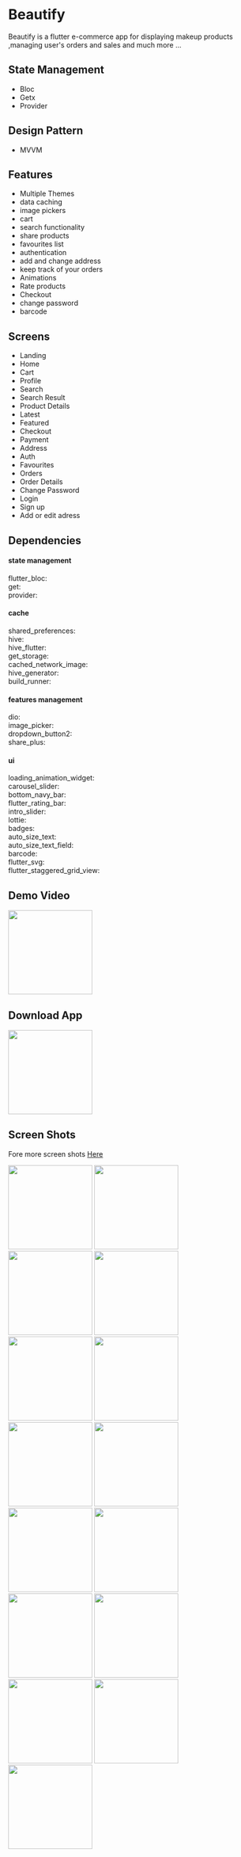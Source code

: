 # Beautify
Beautify is a flutter e-commerce app for displaying makeup products ,managing user's orders and sales and much more ...


## State Management
- Bloc
- Getx
- Provider

## Design Pattern
- MVVM

## Features
- Multiple Themes 
- data caching 
- ️image pickers 
- cart 
- search functionality 
- share products 
- favourites list 
- authentication 
- add and change address 
- keep track of your orders
- Animations 
- Rate products
- Checkout
- change password
- barcode

## Screens
- Landing 
- Home
- Cart
- Profile
- ️Search
- Search Result
- Product Details
- Latest
- Featured
- Checkout
- Payment
- Address
- Auth
- Favourites
- Orders
- Order Details
- Change Password
- Login
- Sign up
- Add or edit adress

## Dependencies

#### state management
flutter_bloc:       
get:        
provider:       

#### cache
shared_preferences:     
hive:       
hive_flutter:       
get_storage:        
cached_network_image:       
hive_generator:     
build_runner:       


#### features management
dio:     
image_picker:       
dropdown_button2:       
share_plus:     


#### ui
loading_animation_widget:       
carousel_slider:        
bottom_navy_bar:        
flutter_rating_bar:     
intro_slider:       
lottie:     
badges:     
auto_size_text:     
auto_size_text_field:    
barcode:        
flutter_svg:        
flutter_staggered_grid_view:       

## Demo Video
<a href="https://youtu.be/g5LlurmEySM"><img src="https://upload.wikimedia.org/wikipedia/commons/thumb/e/e1/Logo_of_YouTube_%282015-2017%29.svg/2560px-Logo_of_YouTube_%282015-2017%29.svg.png" width="170"></img></a>

## Download App
<a href="https://github.com/mo7amedaliEbaid/beautify/releases/download/v1.0.0/beautify.apk"><img src="https://playerzon.com/asset/download.png" width="170"></img></a>


## Screen Shots
Fore more screen shots [Here](https://github.com/mo7amedaliEbaid/beautify/blob/c4a408d1fbbaa2536a3c3a167b1ab08365e36c77/updated_screenshots)
<br />
<p float="left">
<img src="" width="170" />
   <img src="https://github.com/mo7amedaliEbaid/beautify/blob/c4a408d1fbbaa2536a3c3a167b1ab08365e36c77/updated_screenshots/landingdark.jpg" width="170" />
   <img src="https://github.com/mo7amedaliEbaid/beautify/blob/c4a408d1fbbaa2536a3c3a167b1ab08365e36c77/updated_screenshots/landing.jpg" width="170" />
   <img src="https://github.com/mo7amedaliEbaid/beautify/blob/cd3e7aa4116c8173a4407e689d3bfa6776137868/updated_screenshots/homedark.jpg" width="170" />
   <img src="https://github.com/mo7amedaliEbaid/beautify/blob/cd3e7aa4116c8173a4407e689d3bfa6776137868/updated_screenshots/homelight.jpg" width="170" />
   <img src="https://github.com/mo7amedaliEbaid/beautify/blob/cd3e7aa4116c8173a4407e689d3bfa6776137868/updated_screenshots/latestlight.jpg" width="170" />
   <img src="https://github.com/mo7amedaliEbaid/beautify/blob/cd3e7aa4116c8173a4407e689d3bfa6776137868/updated_screenshots/featureddark.jpg" width="170" />
   <img src="https://github.com/mo7amedaliEbaid/beautify/blob/cd3e7aa4116c8173a4407e689d3bfa6776137868/updated_screenshots/searchdark.jpg" width="170" />
   <img src="https://github.com/mo7amedaliEbaid/beautify/blob/cd3e7aa4116c8173a4407e689d3bfa6776137868/updated_screenshots/searchresultdark.jpg" width="170" />
   <img src="https://github.com/mo7amedaliEbaid/beautify/blob/ab41b3045bda1a71646d9a0fc4459174077382bc/updated_screenshots/cartdark.jpg" width="170" />
   <img src="https://github.com/mo7amedaliEbaid/beautify/blob/ab41b3045bda1a71646d9a0fc4459174077382bc/updated_screenshots/cartlight.jpg" width="170" />
   <img src="https://github.com/mo7amedaliEbaid/beautify/blob/37395dabb92d19d504be3857cc51f1b7acbf8bf1/updated_screenshots/checkoutl.jpg" width="170" />
   <img src="https://github.com/mo7amedaliEbaid/beautify/blob/c4a408d1fbbaa2536a3c3a167b1ab08365e36c77/updated_screenshots/profile2.jpg" width="170" />
   <img src="https://github.com/mo7amedaliEbaid/beautify/blob/c4a408d1fbbaa2536a3c3a167b1ab08365e36c77/updated_screenshots/payment.jpg" width="170" />
   <img src="https://github.com/mo7amedaliEbaid/beautify/blob/c4a408d1fbbaa2536a3c3a167b1ab08365e36c77/updated_screenshots/orderdetails.jpg" width="170" />
</p>
